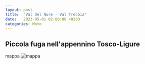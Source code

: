 ```yaml
---
layout: post
title:  "Val Del Nure - Val Trebbia"
date:   2023-05-01 02:00:00 +0200
categories: Moto
---
```


## Piccola fuga nell'appennino Tosco-Ligure

mappa
![mappa](mappa.png)


